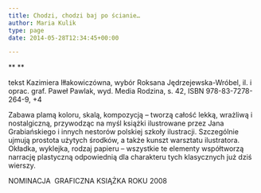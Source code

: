 ```yaml
---
title: Chodzi, chodzi baj po ścianie…
author: Maria Kulik
type: page
date: 2014-05-28T12:34:45+00:00

---
```

** **

tekst Kazimiera Iłłakowiczówna, wybór Roksana Jędrzejewska-Wróbel, il. i oprac. graf. Paweł Pawlak, wyd. Media Rodzina, s. 42, ISBN 978-83-7278-264-9, +4

Zabawa plamą koloru, skalą, kompozycją – tworzą całość lekką, wrażliwą i nostalgiczną, przywodząc na myśl książki ilustrowane przez Jana Grabiańskiego i innych nestorów polskiej szkoły ilustracji. Szczególnie ujmują prostota użytych środków, a także kunszt warsztatu ilustratora. Okładka, wyklejka, rodzaj papieru – wszystkie te elementy współtworzą narrację plastyczną odpowiednią dla charakteru tych klasycznych już dziś wierszy.

NOMINACJA  GRAFICZNA KSIĄŻKA ROKU 2008

&nbsp;